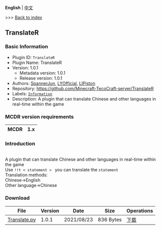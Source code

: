 **English** | [中文](readme-zh_cn.md)

\>\>\> [Back to index](/readme.md)

## TranslateR

### Basic Information

- Plugin ID: `TranslateR`
- Plugin Name: TranslateR
- Version: 1.0.1
  - Metadata version: 1.0.1
  - Release version: 1.0.1
- Authors: [SpannerJun](https://github.com/SpannerJun), [LYOfficial](https://github.com/LYOfficial), [LIPiston](https://github.com/LIPiston)
- Repository: https://github.com/Minecraft-TecoCraft-server/TranslateR
- Labels: [`Information`](/labels/information/readme.md)
- Description: A plugin that can translate Chinese and other languages in real-time within the game


### MCDR version requirements

| MCDR | 1.x |
| --- | --- |


### Introduction

<br/>A plugin that can translate Chinese and other languages in real-time within the game
<br/>Use `!!t < statement > ` you can translate the `statement`
<br/>Translation methods:
<br/>Chinese→English
<br/>Other language→Chinese

### Download

| File | Version | Date | Size | Operations |
| --- | --- | --- | --- | --- |
| [Translate.py](https://github.com/Minecraft-TecoCraft-server/TranslateR/releases/tag/1.0.1) | 1.0.1 | 2021/08/23 | 836 Bytes | [下载](https://github.com/Minecraft-TecoCraft-server/TranslateR/releases/download/1.0.1/Translate.py) |
